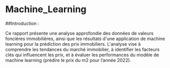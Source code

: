 # Machine_Learning

##Introduction : 

Ce rapport présente une analyse approfondie des données de valeurs foncières immobilières, ainsi que les résultats d'une application de machine learning pour la prédiction des prix immobiliers. L'analyse vise à comprendre les tendances du marché immobilier, à identifier les facteurs clés qui influencent les prix, et à évaluer les performances du modèle de machine learning (prédire le prix du m2 pour l’année 2022).
